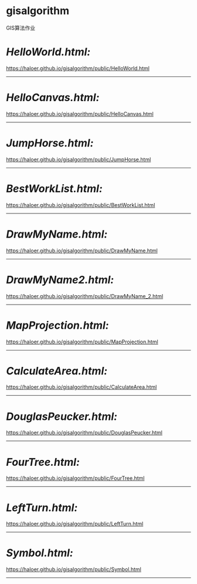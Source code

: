 # gisalgorithm
GIS算法作业

**_HelloWorld.html:_**
======================
https://haloer.github.io/gisalgorithm/public/HelloWorld.html
***
**_HelloCanvas.html:_**
======================
https://haloer.github.io/gisalgorithm/public/HelloCanvas.html
***
**_JumpHorse.html:_**
======================
https://haloer.github.io/gisalgorithm/public/JumpHorse.html
***
**_BestWorkList.html:_**
======================
https://haloer.github.io/gisalgorithm/public/BestWorkList.html
***
**_DrawMyName.html:_**
======================
https://haloer.github.io/gisalgorithm/public/DrawMyName.html
***
**_DrawMyName2.html:_**
======================
https://haloer.github.io/gisalgorithm/public/DrawMyName_2.html
***
**_MapProjection.html:_**
======================
https://haloer.github.io/gisalgorithm/public/MapProjection.html
***
**_CalculateArea.html:_**
======================
https://haloer.github.io/gisalgorithm/public/CalculateArea.html
***
**_DouglasPeucker.html:_**
======================
https://haloer.github.io/gisalgorithm/public/DouglasPeucker.html
***
**_FourTree.html:_**
======================
https://haloer.github.io/gisalgorithm/public/FourTree.html
***
**_LeftTurn.html:_**
======================
https://haloer.github.io/gisalgorithm/public/LeftTurn.html
***
**_Symbol.html:_**
======================
https://haloer.github.io/gisalgorithm/public/Symbol.html
***
